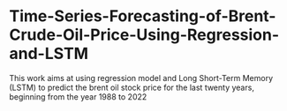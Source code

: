 # Time-Series-Forecasting-of-Brent-Crude-Oil-Price-Using-Regression-and-LSTM
This work aims at using regression model and Long Short-Term Memory (LSTM) to predict the brent oil stock price for the last twenty years, beginning from the year 1988 to 2022
